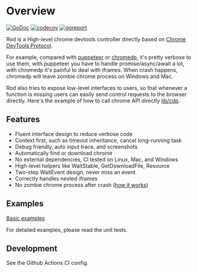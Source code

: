 # Overview

[![GoDoc](https://godoc.org/github.com/ysmood/rod?status.svg)](https://pkg.go.dev/github.com/ysmood/rod?tab=doc)
[![codecov](https://codecov.io/gh/ysmood/rod/branch/master/graph/badge.svg)](https://codecov.io/gh/ysmood/rod)
[![goreport](https://goreportcard.com/badge/github.com/ysmood/rod)](https://goreportcard.com/report/github.com/ysmood/rod)

Rod is a High-level chrome devtools controller directly based on [Chrome DevTools Protocol](https://chromedevtools.github.io/devtools-protocol/).

For example, compared with [puppeteer](https://github.com/puppeteer/puppeteer) or [chromedp](https://github.com/chromedp/chromedp),
it's pretty verbose to use them, with puppeteer you have to handle promise/async/await a lot, with chromedp it's painful to deal with iframes.
When crash happens, chromedp will leave zombie chrome process on Windows and Mac.

Rod also tries to expose low-level interfaces to users, so that whenever a function is missing users can easily send control requests to the browser directly. Here's the example of how to call chrome API directly [lib/cdp](lib/cdp).

## Features

- Fluent interface design to reduce verbose code
- Context first, such as timeout inheritance, cancel long-running task
- Debug friendly, auto input trace, and screenshots
- Automatically find or download chrome
- No external dependencies, CI tested on Linux, Mac, and Windows
- High-level helpers like WaitStable, GetDownloadFile, Resource
- Two-step WaitEvent design, never miss an event
- Correctly handles nested iframes
- No zombie chrome process after crash ([how it works](https://github.com/ysmood/leakless))

## Examples

[Basic examples](./examples_test.go)

For detailed examples, please read the unit tests.

## Development

See the Github Actions CI config.
